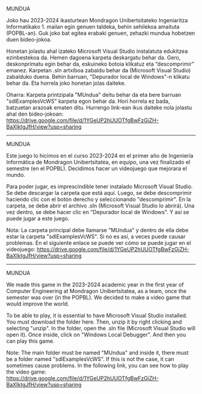 MUNDUA

Joko hau 2023-2024 ikasturtean Mondragon Unibertsitateko Ingeniaritza Informatikako 1. mailan egin genuen taldeka, behin sehilekoa amaituta (POPBL-an). Guk joko bat egitea erabaki genuen, zehazki mundua hobetzen duen bideo-jokoa.

Honetan jolastu ahal izateko Microsoft Visual Studio instalatuta edukitzea ezinbestekoa da.
Hemen dagoena karpeta deskargatu behar da. 
Gero, deskonprimatu egin behar da, eskuineko botoia klikatuz eta “descomprimir” emanez.
Karpetan .sln artxiboa zabaldu behar da (Microsoft Visual Studio) zabalduko duena.
Behin barruan, "Depurador local de Windows"-n klikatu behar da.
Eta horrela joko honetan jolas daiteke.

  Oharra:
  Karpeta printzipala "MUndua" deitu behar da eta bere barruan "sdlExamplesVcWS" karpeta egon behar da. Hori horrela ez bada, batzuetan arazoak ematen ditu.
  Hurrengo link-ean ikus daiteke nola jolastu ahal den bideo-jokoan: https://drive.google.com/file/d/1YGeUP2hUUOTfgBwFzGjZH-BaXIktgJfH/view?usp=sharing

-------------------------------------------------------------------------------------

MUNDUA

Este juego lo hicimos en el curso 2023-2024 en el primer año de Ingeniería Informática de Mondragon Unibertsitatea, en equipo, una vez finalizado el semestre (en el POPBL). Decidimos hacer un videojuego que mejorara el mundo.

Para poder jugar, es imprescindible tener instalado Microsoft Visual Studio.
Se debe descargar la carpeta que está aquí.
Luego, se debe descomprimir haciendo clic con el botón derecho y seleccionando "descomprimir".
En la carpeta, se debe abrir el archivo .sln (Microsoft Visual Studio lo abrirá).
Una vez dentro, se debe hacer clic en "Depurador local de Windows".
Y así se puede jugar a este juego.

  Nota:
  La carpeta principal debe llamarse "MUndua" y dentro de ella debe estar la carpeta "sdlExamplesVcWS". Si no es así, a veces puede causar problemas.
  En el siguiente enlace se puede ver cómo se puede jugar en el videojuego: https://drive.google.com/file/d/1YGeUP2hUUOTfgBwFzGjZH-BaXIktgJfH/view?usp=sharing

-------------------------------------------------------------------------------------

MUNDUA

We made this game in the 2023-2024 academic year in the first year of Computer Engineering at Mondragon Unibertsitatea, as a team, once the semester was over (in the POPBL). We decided to make a video game that would improve the world.

To be able to play, it is essential to have Microsoft Visual Studio installed.
You must download the folder here.
Then, unzip it by right clicking and selecting "unzip".
In the folder, open the .sln file (Microsoft Visual Studio will open it).
Once inside, click on "Windows Local Debugger".
And then you can play this game.

  Note:
  The main folder must be named "MUndua" and inside it, there must be a folder named "sdlExamplesVcWS". If this is not the case, it can sometimes cause problems.
  In the following link, you can see how to play the video game: https://drive.google.com/file/d/1YGeUP2hUUOTfgBwFzGjZH-BaXIktgJfH/view?usp=sharing

